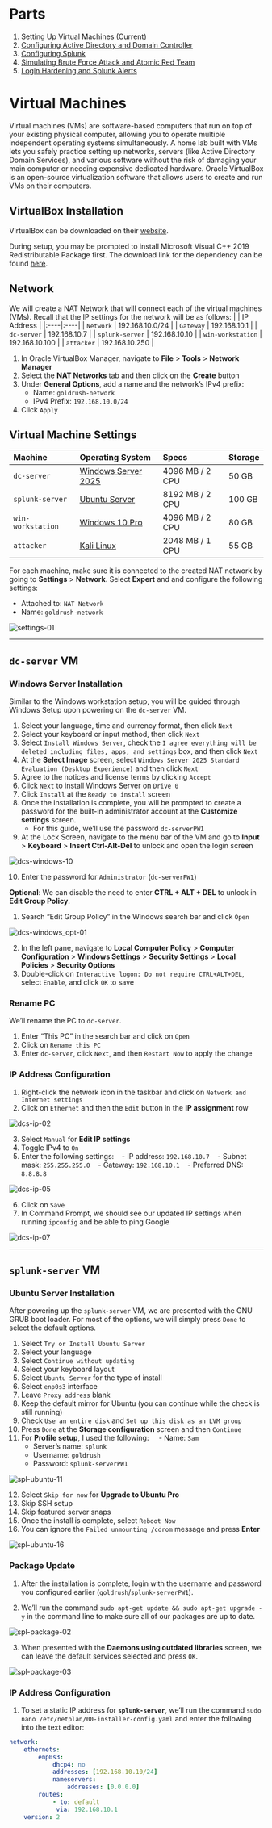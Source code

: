 # Parts
1. Setting Up Virtual Machines (Current)
2. [Configuring Active Directory and Domain Controller](https://github.com/larryn-tech/homelab/blob/main/02-active_directory.md)
3. [Configuring Splunk](https://github.com/larryn-tech/homelab/blob/main/03-splunk_configuration.md)
4. [Simulating Brute Force Attack and Atomic Red Team](https://github.com/larryn-tech/homelab/blob/main/04-attack.md)
5. [Login Hardening and Splunk Alerts](https://github.com/larryn-tech/homelab/blob/main/05-login_hardening.md)

# Virtual Machines
Virtual machines (VMs) are software-based computers that run on top of your existing physical computer, allowing you to operate multiple independent operating systems simultaneously. A home lab built with VMs lets you safely practice setting up networks, servers (like Active Directory Domain Services), and various software without the risk of damaging your main computer or needing expensive dedicated hardware. Oracle VirtualBox is an open-source virtualization software that allows users to create and run VMs on their computers.

## VirtualBox Installation
VirtualBox can be downloaded on their [website](https://www.oracle.com/virtualization/technologies/vm/downloads/virtualbox-downloads.html?source=:ow:o:p:nav:mmddyyVirtualBoxHero&intcmp=:ow:o:p:nav:mmddyyVirtualBoxHero).

During setup, you may be prompted to install Microsoft Visual C++ 2019 Redistributable Package first. The download link for the dependency can be found [here](https://learn.microsoft.com/en-us/cpp/windows/latest-supported-vc-redist?view=msvc-170).

## Network
We will create a NAT Network that will connect each of the virtual machines (VMs). Recall that the IP settings for the network will be as follows:
|	| IP Address	|
|:----|:----|
| `Network` | 192.168.10.0/24 |
| `Gateway` | 192.168.10.1 |
| `dc-server` | 192.168.10.7 |
| `splunk-server` | 192.168.10.10 |
| `win-workstation` | 192.168.10.100 |
| `attacker` | 192.168.10.250 |

1. In Oracle VirtualBox Manager, navigate to **File** > **Tools** > **Network Manager**
2. Select the **NAT Networks** tab and then click on the **Create** button
3. Under **General Options**, add a name and the network’s IPv4 prefix:
	- Name: `goldrush-network`
	- IPv4 Prefix: `192.168.10.0/24`
4. Click `Apply`

## Virtual Machine Settings

| Machine | Operating System | Specs | Storage |
|:----|:----|:----|:----|
| `dc-server` | [Windows Server 2025](https://www.microsoft.com/en-us/evalcenter/evaluate-windows-server-2025) | 4096 MB / 2 CPU | 50 GB |
| `splunk-server` | [Ubuntu Server](https://ubuntu.com/download/server) | 8192 MB / 2 CPU | 100 GB |
| `win-workstation` | [Windows 10 Pro](https://www.microsoft.com/en-us/software-download/windows10ISO) | 4096 MB / 2 CPU | 80 GB |
| `attacker` | [Kali Linux](https://www.kali.org/get-kali/#kali-virtual-machines) | 2048 MB / 1 CPU | 55 GB |

For each machine, make sure it is connected to the created NAT network by going to **Settings** > **Network**. Select **Expert** and and configure the following settings:
- Attached to: `NAT Network`
- Name: `goldrush-network`

![settings-01]

---

## `dc-server` VM
### Windows Server Installation
Similar to the Windows workstation setup, you will be guided through Windows Setup upon powering on the `dc-server` VM.
1. Select your language, time and currency format, then click `Next`
2. Select your keyboard or input method, then click `Next`
3. Select `Install Windows Server`, check the `I agree everything will be deleted including files, apps, and settings` box, and then click `Next`
4. At the **Select Image** screen, select `Windows Server 2025 Standard Evaluation (Desktop Experience)` and then click `Next`
5. Agree to the notices and license terms by clicking `Accept`
6. Click `Next` to install Windows Server on `Drive 0`
7. Click `Install` at the `Ready to install` screen
8. Once the installation is complete, you will be prompted to create a password for the built-in administrator account at the **Customize settings** screen.
	- For this guide, we’ll use the password `dc-serverPW1`
9. At the Lock Screen, navigate to the menu bar of the VM and go to **Input** > **Keyboard** > **Insert Ctrl-Alt-Del** to unlock and open the login screen

![dcs-windows-10]

10. Enter the password for `Administrator` (`dc-serverPW1`)

**Optional**: We can disable the need to enter **CTRL + ALT + DEL** to unlock in **Edit Group Policy**.
1. Search “Edit Group Policy” in the Windows search bar and click `Open`

![dcs-windows_opt-01]

2. In the left pane, navigate to **Local Computer Policy** > **Computer Configuration** > **Windows Settings** > **Security Settings** > **Local Policies** > **Security Options**
3. Double-click on `Interactive logon: Do not require CTRL+ALT+DEL`, select `Enable`, and click `OK` to save

### Rename PC
We’ll rename the PC to `dc-server`.
1. Enter “This PC” in the search bar and click on `Open`
2. Click on `Rename this PC`
3. Enter `dc-server`, click `Next`, and then `Restart Now` to apply the change

### IP Address Configuration
1. Right-click the network icon in the taskbar and click on `Network and Internet settings`
2. Click on `Ethernet` and then the `Edit` button in the **IP assignment** row

![dcs-ip-02]

3. Select `Manual` for **Edit IP settings**
4. Toggle IPv4 to `On`
5. Enter the following settings:
   - IP address: `192.168.10.7`
   - Subnet mask: `255.255.255.0`
   - Gateway: `192.168.10.1`
   - Preferred DNS: `8.8.8.8`

![dcs-ip-05]

6. Click on `Save`
7. In Command Prompt, we should see our updated IP settings when running `ipconfig` and be able to ping Google

![dcs-ip-07]

---

## `splunk-server` VM
### Ubuntu Server Installation
After powering up the `splunk-server` VM, we are presented with the GNU GRUB boot loader. For most of the options, we will simply press `Done` to select the default options.
1. Select `Try or Install Ubuntu Server`
2. Select your language
3. Select `Continue without updating`
4. Select your keyboard layout
5. Select `Ubuntu Server` for the type of install
6. Select `enp0s3` interface
7. Leave `Proxy address` blank
8. Keep the default mirror for Ubuntu (you can continue while the check is still running)
9. Check `Use an entire disk` and `Set up this disk as an LVM group`
10. Press `Done` at the **Storage configuration** screen and then `Continue`
11. For **Profile setup**, I used the following:
    - Name: `Sam`
	- Server’s name: `splunk`
	- Username: `goldrush`
	- Password: `splunk-serverPW1`

![spl-ubuntu-11]

12. Select `Skip for now` for **Upgrade to Ubuntu Pro**
13. Skip SSH setup
14. Skip featured server snaps
15. Once the install is complete, select `Reboot Now`
16. You can ignore the `Failed unmounting /cdrom` message and press **Enter**

![spl-ubuntu-16]

### Package Update
1. After the installation is complete, login with the username and password you configured earlier (`goldrush`/`splunk-serverPW1`).

2. We’ll run the command `sudo apt-get update && sudo apt-get upgrade -y` in the command line to make sure all of our packages are up to date.

![spl-package-02]

3. When presented with the **Daemons using outdated libraries** screen, we can leave the default services selected and press `OK`.

![spl-package-03]

### IP Address Configuration
1. To set a static IP address for **`splunk-server`**, we’ll run the command `sudo nano /etc/netplan/00-installer-config.yaml` and enter the following into the text editor:

```yaml
network:
    ethernets:
        enp0s3:
            dhcp4: no
            addresses: [192.168.10.10/24]
            nameservers:
                addresses: [0.0.0.0]
        routes:
            - to: default
             via: 192.168.10.1
    version: 2
```

[atk-ip-01]: ./img/01/01-atk-ip-01.png
[atk-ip-02]: ./img/01/01-atk-ip-02.png
[atk-ip-03]: ./img/01/01-atk-ip-03.png
[atk-ip-06]: ./img/01/01-atk-ip-06.png
[atk-kali-19]: ./img/01/01-atk-kali-19.png
[dcs-ip-02]: ./img/01/01-dcs-ip-02.png
[dcs-ip-05]: ./img/01/01-dcs-ip-05.png
[dcs-ip-07]: ./img/01/01-dcs-ip-07.png
[dcs-windows_opt-01]: ./img/01/01-dcs-windows_opt-01.png
[dcs-windows-10]: ./img/01/01-dcs-windows-10.png
[settings-01]: ./img/01/01-settings-01.png
[spl-ip-01]: ./img/01/01-spl-ip-01.png
[spl-ip-04]: ./img/01/01-spl-ip-04.png
[spl-package-02]: ./img/01/01-spl-package-02.png
[spl-package-03]: ./img/01/01-spl-package-03.png
[spl-ubuntu-11]: ./img/01/01-spl-ubuntu-11.png
[spl-ubuntu-16]: ./img/01/01-spl-ubuntu-16.png
[win-ip-03]: ./img/01/01-win-ip-03.png
[win-ip-05]: ./img/01/01-win-ip-05.png
[win-ip-07]: ./img/01/01-win-ip-07.png